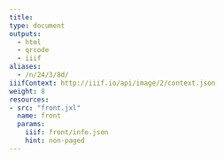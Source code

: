 ```yaml
---
title:
type: document
outputs:
  - html
  - qrcode
  - iiif
aliases:
  - /n/24/3/8d/
iiifContext: http://iiif.io/api/image/2/context.json
weight: 8
resources:
- src: "front.jxl"
  name: front
  params:
    iiif: front/info.json
    hint: non-paged
---
```

